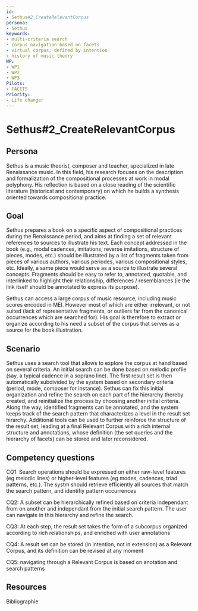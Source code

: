 ```yaml
---
id: 
- Sethus#2_CreateRelevantCorpus
persona: 
- Sethus
keywords: 
- multi-criteria search 
- corpus navigation based on facets
- virtual corpus, defined by intention 
- history of music theory
WP:
- WP1
- WP2
- WP3
Pilots:
- FACETS
Priority:
- Life changer
---
```

# Sethus#2_CreateRelevantCorpus
## Persona

Sethus is a music theorist, composer and teacher, specialized in late Renaissance music. In this field, his research focuses on the 
description and formalization of the compositional processes at work in modal polyphony. His reflection is based on a close reading of 
the scientific literature (historical and contemporary) on which he builds a synthesis oriented towards compositional practice.

## Goal 

Sethus prepares a book on a specific aspect of compositional practices during the Renaissance period, and aims at finding a set of relevant references to sources to illustrate his text. Each concept
addressed in the book (e.g., modal cadences, imitations, reverse imitations, structure of pieces, modes, etc.) should be illustrated by a list of fragments taken from pieces of various authors, various periodes,
various compositional styles, etc. Ideally, a same piece would serve as a source to illustrate several concepts. Fragments should be easy to refer to, annotated, quotable, 
and interlinked to highlight their relationship, differences / resemblances (ie the link itself should be annotated to express its purpose).

Sethus can access a large corpus of music resource, including music scores encoded in MEI. However most of which are either irrelevant, or not suited (lack of representative fragments, or outliers far from the canonical 
occurrences which are searched for). His goal is therefore to extract or organize according to his need a subset of the corpus that serves as a source for the book illustration.

## Scenario  

Sethus uses a search tool that allows to explore the corpus at hand based on several criteria. An initial search can be done based on melodic profile (say, a typical cadence in a soprano line). The first result set is then automatically subdivided by the 
system  based on secondary criteria (period, mode, composer for instance). Sethus can fix this initial organization and refine the search on each part of the hierarchy thereby created, and 
reinitialize the process by choosing  another initial criteria. Along the way, identified fragments can be annotated, and the system keeps track of the search pattern that characterizes a level in the result set hirarchy. 
Additional tools can be used to further reinforce the structure of the result set, leading at a final Relevant Corpus with a rich internal structure and annotations, whose definition 
(the set queries and the hierarchy of facets) can be stored and later reconsidered.

## Competency questions 

CQ1: Search operations should be expressed on either raw-level features (eg melodic lines) or higher-level features (eg modes, cadences, triad patterns, etc.). The systm should retrieve efficiently all sources that match the search pattern, and identifiy pattern occurrences

CQ2: A subset can be hierarchically refined based on criteria independant from on another and independant from the initial search pattern. The user can navigate in this hierarchy and refine the search.

CQ3: At each step, the result set takes the form of a subcorpus organized according to rich relationships, and enriched with user annotations

CQ4: A result set can be stored (in intention, not in extension) as a Relevant Corpus, and its definition can be revised at any moment

CQ5: navigating through a Relevant Corpus is based on anotation and search patterns


## Resources
Bibliographie 

